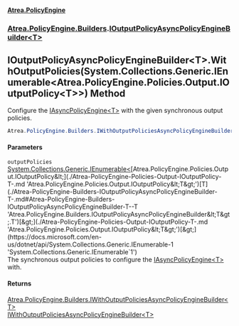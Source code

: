 #### [Atrea.PolicyEngine](./index.md 'index')
### [Atrea.PolicyEngine.Builders](./Atrea-PolicyEngine-Builders.md 'Atrea.PolicyEngine.Builders').[IOutputPolicyAsyncPolicyEngineBuilder&lt;T&gt;](./Atrea-PolicyEngine-Builders-IOutputPolicyAsyncPolicyEngineBuilder-T-.md 'Atrea.PolicyEngine.Builders.IOutputPolicyAsyncPolicyEngineBuilder&lt;T&gt;')
## IOutputPolicyAsyncPolicyEngineBuilder&lt;T&gt;.WithOutputPolicies(System.Collections.Generic.IEnumerable&lt;Atrea.PolicyEngine.Policies.Output.IOutputPolicy&lt;T&gt;&gt;) Method
Configure the [IAsyncPolicyEngine&lt;T&gt;](./Atrea-PolicyEngine-IAsyncPolicyEngine-T-.md 'Atrea.PolicyEngine.IAsyncPolicyEngine&lt;T&gt;') with the given synchronous output policies.  
```csharp
Atrea.PolicyEngine.Builders.IWithOutputPoliciesAsyncPolicyEngineBuilder<T> WithOutputPolicies(System.Collections.Generic.IEnumerable<Atrea.PolicyEngine.Policies.Output.IOutputPolicy<T>> outputPolicies);
```
#### Parameters
<a name='Atrea-PolicyEngine-Builders-IOutputPolicyAsyncPolicyEngineBuilder-T--WithOutputPolicies(System-Collections-Generic-IEnumerable-Atrea-PolicyEngine-Policies-Output-IOutputPolicy-T--)-outputPolicies'></a>
`outputPolicies` [System.Collections.Generic.IEnumerable&lt;](https://docs.microsoft.com/en-us/dotnet/api/System.Collections.Generic.IEnumerable-1 'System.Collections.Generic.IEnumerable`1')[Atrea.PolicyEngine.Policies.Output.IOutputPolicy&lt;](./Atrea-PolicyEngine-Policies-Output-IOutputPolicy-T-.md 'Atrea.PolicyEngine.Policies.Output.IOutputPolicy&lt;T&gt;')[T](./Atrea-PolicyEngine-Builders-IOutputPolicyAsyncPolicyEngineBuilder-T-.md#Atrea-PolicyEngine-Builders-IOutputPolicyAsyncPolicyEngineBuilder-T--T 'Atrea.PolicyEngine.Builders.IOutputPolicyAsyncPolicyEngineBuilder&lt;T&gt;.T')[&gt;](./Atrea-PolicyEngine-Policies-Output-IOutputPolicy-T-.md 'Atrea.PolicyEngine.Policies.Output.IOutputPolicy&lt;T&gt;')[&gt;](https://docs.microsoft.com/en-us/dotnet/api/System.Collections.Generic.IEnumerable-1 'System.Collections.Generic.IEnumerable`1')  
The synchronous output policies to configure the [IAsyncPolicyEngine&lt;T&gt;](./Atrea-PolicyEngine-IAsyncPolicyEngine-T-.md 'Atrea.PolicyEngine.IAsyncPolicyEngine&lt;T&gt;') with.  
  
#### Returns
[Atrea.PolicyEngine.Builders.IWithOutputPoliciesAsyncPolicyEngineBuilder&lt;](./Atrea-PolicyEngine-Builders-IWithOutputPoliciesAsyncPolicyEngineBuilder-T-.md 'Atrea.PolicyEngine.Builders.IWithOutputPoliciesAsyncPolicyEngineBuilder&lt;T&gt;')[T](./Atrea-PolicyEngine-Builders-IOutputPolicyAsyncPolicyEngineBuilder-T-.md#Atrea-PolicyEngine-Builders-IOutputPolicyAsyncPolicyEngineBuilder-T--T 'Atrea.PolicyEngine.Builders.IOutputPolicyAsyncPolicyEngineBuilder&lt;T&gt;.T')[&gt;](./Atrea-PolicyEngine-Builders-IWithOutputPoliciesAsyncPolicyEngineBuilder-T-.md 'Atrea.PolicyEngine.Builders.IWithOutputPoliciesAsyncPolicyEngineBuilder&lt;T&gt;')  
[IWithOutputPoliciesAsyncPolicyEngineBuilder&lt;T&gt;](./Atrea-PolicyEngine-Builders-IWithOutputPoliciesAsyncPolicyEngineBuilder-T-.md 'Atrea.PolicyEngine.Builders.IWithOutputPoliciesAsyncPolicyEngineBuilder&lt;T&gt;')  
